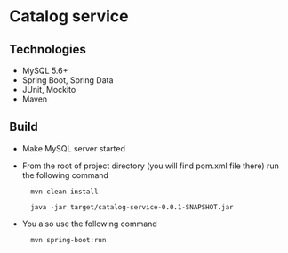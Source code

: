 # Catalog service

## Technologies
- MySQL 5.6+
- Spring Boot, Spring Data
- JUnit, Mockito
- Maven

## Build
- Make MySQL server started
- From the root of project directory (you will find pom.xml file there) run the following command
	
		mvn clean install

		java -jar target/catalog-service-0.0.1-SNAPSHOT.jar
	
- You also use the following command		

		mvn spring-boot:run

